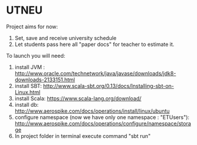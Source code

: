 # UTNEU

Project aims for now:
1. Set, save and receive university schedule  
2. Let students pass here all "paper docs" for teacher to estimate it.  

To launch you will need:
1. install JVM : http://www.oracle.com/technetwork/java/javase/downloads/jdk8-downloads-2133151.html  
2. install SBT: http://www.scala-sbt.org/0.13/docs/Installing-sbt-on-Linux.html  
3. install Scala: https://www.scala-lang.org/download/  
4. install db: http://www.aerospike.com/docs/operations/install/linux/ubuntu  
5. configure namespace (now we have only one namespace : "ETUsers"): http://www.aerospike.com/docs/operations/configure/namespace/storage  
6. In project folder in terminal execute command "sbt run"  
